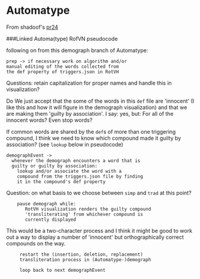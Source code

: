# Automatype

From shadoof's [pr24](https://github.com/dhowe/Automatype/pull/24)

###Linked Automa(type) RofVN pseudocode

following on from this demograph branch of Automatype:

    prep -> if necessary work on algorithm and/or
    manual editing of the words collected from
    the def property of triggers.json in RotVH

Questions: retain capitalization for proper names and handle this in visualization?

Do We just accept that the some of the words in this ``def`` file are 'innocent' (I like this and how it will figure in the demograph visualization) and that we are making them 'guilty by association'. I say: yes, but: For all of the innocent words? Even stop words?

If common words are shared by the ``def``s of more than one triggering compound, I think we need to know which compound made it guilty by association? (see ``lookup`` below in pseudocode)
	
    demographEvent ->
      whenever the demograph encounters a word that is
      guilty or guilty by association:
	    lookup and/or associate the word with a 
	    compound from the triggers.json file by finding
	    it in the compound's def property
	    
Question: on what basis to we choose between ``simp`` and ``trad`` at this point?

	    pause demograph while:
		   RotVH visualization renders the guilty compound 
		   'transliterating' from whichever compound is 
		   currently displayed
		   
This would be a two-character process and I think it might be good to work out a way to display a number of 'innocent' but orthographically correct compounds on the way.

		 restart the (insertion, deletion, replacement)
		 transliteration process in (Automatype-)demograph
		 
	     loop back to next demographEvent